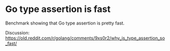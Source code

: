 # Go type assertion is fast

Benchmark showing that Go type assertion is pretty fast.

Discussion: https://old.reddit.com/r/golang/comments/9xs0r2/why_is_type_assertion_so_fast/